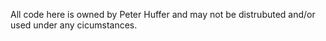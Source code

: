 All code here is owned by Peter Huffer and may not be distrubuted and/or used under any cicumstances.
